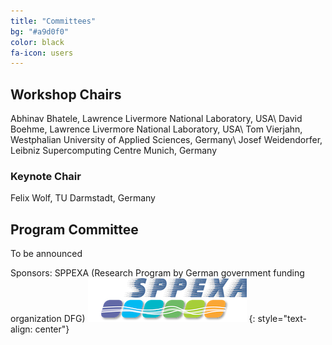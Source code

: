```yaml
---
title: "Committees"
bg: "#a9d0f0"
color: black
fa-icon: users
---
```


## Workshop Chairs

Abhinav Bhatele, Lawrence Livermore National Laboratory, USA\\
David Boehme, Lawrence Livermore National Laboratory, USA\\
Tom Vierjahn, Westphalian University of Applied Sciences, Germany\\
Josef Weidendorfer, Leibniz Supercomputing Centre Munich, Germany


### Keynote Chair

Felix Wolf, TU Darmstadt, Germany


## Program Committee

To be announced

Sponsors: SPPEXA (Research Program by German government funding organization DFG)
<img src="img/sppexa.png"/>
{: style="text-align: center"}

